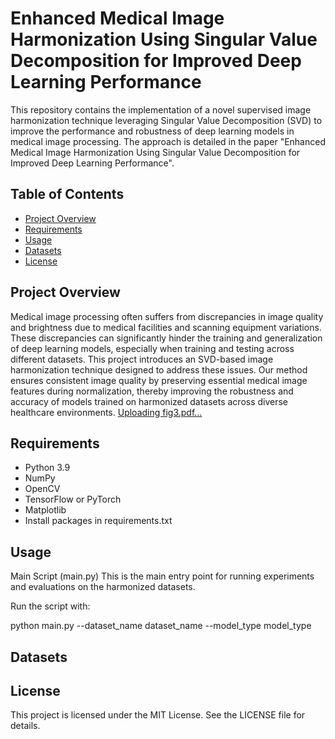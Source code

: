 # Enhanced Medical Image Harmonization Using Singular Value Decomposition for Improved Deep Learning Performance

This repository contains the implementation of a novel supervised image harmonization technique leveraging Singular Value Decomposition (SVD) to improve the performance and robustness of deep learning models in medical image processing. The approach is detailed in the paper "Enhanced Medical Image Harmonization Using Singular Value Decomposition for Improved Deep Learning Performance".


## Table of Contents

- [Project Overview](#project-overview)
- [Requirements](#requirements)
- [Usage](#usage)
- [Datasets](#Datasets)
- [License](#license)


## Project Overview

Medical image processing often suffers from discrepancies in image quality and brightness due to medical facilities and scanning equipment variations. These discrepancies can significantly hinder the training and generalization of deep learning models, especially when training and testing across different datasets. This project introduces an SVD-based image harmonization technique designed to address these issues. Our method ensures consistent image quality by preserving essential medical image features during normalization, thereby improving the robustness and accuracy of models trained on harmonized datasets across diverse healthcare environments.
[Uploading fig3.pdf…]()


## Requirements

- Python 3.9
- NumPy
- OpenCV
- TensorFlow or PyTorch
- Matplotlib
- Install packages in requirements.txt


## Usage

Main Script (main.py)
This is the main entry point for running experiments and evaluations on the harmonized datasets.

Run the script with:

python main.py --dataset_name dataset_name --model_type model_type


## Datasets





## License
This project is licensed under the MIT License. See the LICENSE file for details.
